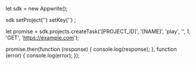 let sdk = new Appwrite();

sdk
    setProject('')
    setKey('')
;

let promise = sdk.projects.createTask('[PROJECT_ID]', '[NAME]', 'play', '', 1, 'GET', 'https://example.com');

promise.then(function (response) {
    console.log(response);
}, function (error) {
    console.log(error);
});